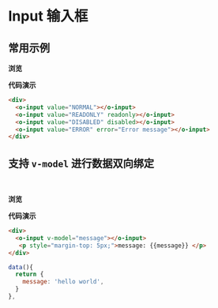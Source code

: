 # Input 输入框

## 常用示例

**浏览**

<input-demo></input-demo>

**代码演示**

```html
<div>
  <o-input value="NORMAL"></o-input>
  <o-input value="READONLY" readonly></o-input>
  <o-input value="DISABLED" disabled></o-input>
  <o-input value="ERROR" error="Error message"></o-input>
</div>
```

## 支持 `v-model` 进行数据双向绑定

<br>

**浏览**

<input-demo-1></input-demo-1>

**代码演示**

```html
<div>
  <o-input v-model="message"></o-input>
   <p style="margin-top: 5px;">message: {{message}} </p>
</div>
```
```js
data(){
  return {
    message: 'hello world',
  }
},
```